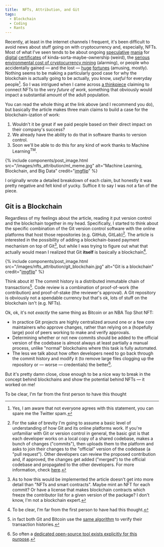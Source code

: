 ```yaml
---
title:  NFTs, Attribution, and Git
tags:
  - Blockchain
  - Coding
  - Rants
---
```


Recently, at least in the internet channels I frequent, it's been difficult to avoid
news about stuff going on with cryptocurrency and, especially, NFTs. Most of what I've seen
tends to be about ongoing [speculative](https://decrypt.co/60971/beeples-nft-artwork-sells-for-60-3-million-in-christies-auction)
[mania](https://abcnews.go.com/Business/wireStory/twitter-ceo-jack-dorsey-sells-nft-tweet-29m-76616884)
for [digital](https://www.msn.com/en-us/news/technology/edward-snowdens-nft-sold-for-2455-million-at-auction-for-charity/ar-BB1fKsiv) 
[certificates](https://www.marketwatch.com/story/what-is-nba-top-shot-everything-you-need-to-know-about-the-digital-asset-with-over-230-million-in-transactions-11614287023)
of 
kinda-sorta-maybe-ownership (weird), the 
[serious environmental cost of cryptocurrency mining](https://decrypt.co/4218/dont-dismiss-bitcoins-environmental-impact)
(alarming), or people who accidentally gained — and the lost — 
[huge](https://www.theguardian.com/uk-news/2021/jan/14/man-newport-council-50m-helps-find-bitcoins-landfill-james-howells) 
[fortunes](https://www.bloomberg.com/news/newsletters/2021-01-12/money-stuff-don-t-forget-your-bitcoins) 
(amusing, mostly). Nothing
seems to be making a particularly good case for why the blockchain is actually going to be
actually, you know, _useful_ for everyday people[^koolaid]. So I was intrigued when I came
across [a thinkpiece](https://www.drorpoleg.com/nfts-and-the-future-of-work/) claiming to
connect NFTs to the _very future of work_, something that obviously would impact a substantial
amount of the adult population. 

<!--more-->

You can read the whole thing at the link above (and I recommend you do), but basically
the article makes three main claims to build a case for the blockchain-ization of work:

1. Wouldn't it be great if we paid people based on their direct impact on their company's success?
2. We already have the ability to do that in software thanks to version control.
3. Soon we'll be able to do this for any kind of work thanks to Machine Learning<sup>TM</sup>. 

{% include components/post_image.html 
    src="/images/nfts_attribution/ml_meme.jpg" 
    alt="Machine Learning, Blockchain, and Big Data"
    credit="<a href='https://imgflip.com/i/2ed05j'>imgflip</a>"
%}

I originally wrote a detailed breakdown of each claim, but honestly it was pretty negative
and felt kind of yucky. Suffice it to say I was not a fan of the piece.

## Git is a Blockchain

Regardless of my feelings about the article, reading it put version control and the blockchain together in my head.
Specifically, I started to think about the specific combination of the Git version control software with the online
platforms that host those repositories (e.g. GitHub, GitLab)[^git]. The article is interested in the possibility of adding
a blockchain-based payment mechanism on top of Git[^implementation], but while I was trying to figure out what that actually
would mean I realized that Git **itself** is basically a blockchain[^first].

{% include components/post_image.html 
    src="/images/nfts_attribution/git_blockchain.jpg" 
    alt="Git is a blockchain"
    credit="<a href='https://imgflip.com/i/56xed4'>imgflip</a>"
%}

Think about it! The commit history is a distributed immutable chain of transactions[^merkle]. Code review is a 
combination of proof-of-work (the contribution) and proof-of-stake (the reviewer's approval). A Git repository is
obviously not a spendable currency but that's ok, lots of stuff on the blockchain isn't (e.g. NFTs).

Ok, ok, it's not _exactly_ the same thing as Bitcoin or an NBA Top Shot NFT: 
* In practice Git projects are highly centralized around one or a few core maintainers who approve changes, rather than relying on a (hopefully large) pool
of peers working to make and verify approvals. 
* Determining whether or not new commits should be added to the official version of the codebase is almost always at least partially a manual
process, unlike "normal" blockchains where this task is fully automated.
* The less we talk about how often developers need to go back through the commit history and modify it (to remove large files clogging up the repository 
or — worse — credentials) the better[^bfg].  

But it's pretty damn close, close enough to be a nice way to break in the concept
behind blockchains and show the potential behind NFTs — it worked on me!

To be clear, I'm far from the first person to have this thought


[^koolaid]:
    Yes, I am aware that not everyone agrees with this statement, you can spare me the Twitter spam. 
    
[^git]:
    For the sake of brevity I'm going to assume a basic level of understanding of how Git and its online platforms
    work. If you're unfamiliar with Git or version control in general, the basic gist is that each developer works
    on a local copy of a shared codebase, makes a bunch of changes ("commits"), then uploads them to the platform
    and asks to join their changes to the "official" version of the codebase (a "pull request"). Other developers
    can review the proposed contribution and, if approved, the changes get added ("merged") to the official codebase
    and propagated to the other developers. For more information, check [here](https://guides.github.com/introduction/git-handbook/).

[^implementation]:
    As to how this would be implemented the article doesn't get into more detail than "NFTs and smart contracts". Maybe
    mint an NFT for each commit? Or have a license that makes blockchain contracts which freeze the contributor list
    for a given version of the package? I don't know, I'm not a blockchain expert.
    
[^first]:
    To be clear, I'm far from the first person to have had this thought.
    
[^merkle]:
    in fact both Git and Bitcoin use the 
    [same algorithm](https://en.wikipedia.org/wiki/Merkle_tree) to verify their transaction histories.
    
[^bfg]:
    So often a [dedicated open-source tool exists explicitly for this purpose](https://rtyley.github.io/bfg-repo-cleaner/).